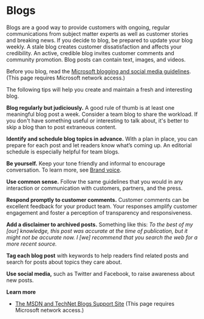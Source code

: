 # Blogs

Blogs
are a good way to provide customers with ongoing,
regular communications from subject matter experts as well as
customer stories and breaking news. If you decide to blog, be
prepared to update your blog weekly. A stale blog creates
customer dissatisfaction and affects your credibility. An active,
credible blog invites customer comments and community promotion.
Blog posts can contain text, images, and videos.

Before you blog, read the [Microsoft blogging and social media guidelines](https://microsoft.sharepoint.com/sites/LCAWeb/Home/Marketing/Social-Media/Social-Media-Guidelines). (This page requires Microsoft network access.)

The following tips will help you create and maintain a fresh and interesting blog.

**Blog regularly but judiciously.**
A good rule of thumb is at least one meaningful blog post a week.
Consider a team blog to share the workload. If you don't have something
useful or interesting to talk about, it's better to skip a blog
than to post extraneous content.

**Identify and schedule blog topics in advance.**
With a plan in place, you can prepare for each post and let
readers know what’s coming up. An editorial schedule is
especially helpful for team blogs. 

**Be yourself.** Keep your tone friendly and informal to encourage conversation. To learn more, see [Brand voice](/style-guide/brand-voice-above-all-simple-human). 

**Use common sense.**
Follow the same guidelines that you would in any interaction or
communication with customers, partners, and the press. 

**Respond promptly to customer comments.**
Customer comments can be excellent feedback for your product team.
Your responses amplify customer engagement and foster a perception of
transparency and responsiveness. 

**Add a disclaimer to archived posts.** Something like this: *To
the best of my \[our\] knowledge, this post was accurate at the time
of publication, but it might not be accurate now. I \[we\] recommend
that you search the web for a more recent source.*

**Tag each blog post** with keywords to help readers find related posts and search for posts about topics they care about.

**Use social media,** such as Twitter and Facebook, to raise awareness about new posts. 

**Learn more**

  - [The MSDN and TechNet Blogs Support Site](https://microsoft.sharepoint.com/teams/bloginfo/Articles/Home.aspx) (This page requires Microsoft network access.)

